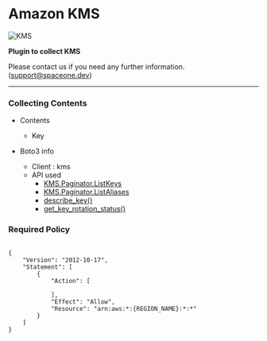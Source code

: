 # Amazon KMS

![KMS](https://spaceone-custom-assets.s3.ap-northeast-2.amazonaws.com/console-assets/icons/cloud-services/aws/AWS-Key-Management-Service.svg)

**Plugin to collect KMS**

Please contact us if you need any further information. (<support@spaceone.dev>)

---

### Collecting Contents

- Contents
  - Key
  
- Boto3 info
  - Client : kms
  - API used
    - [KMS.Paginator.ListKeys](https://boto3.amazonaws.com/v1/documentation/api/latest/reference/services/kms.html#KMS.Paginator.ListKeys)
    - [KMS.Paginator.ListAliases](https://boto3.amazonaws.com/v1/documentation/api/latest/reference/services/kms.html#KMS.Paginator.ListAliases)
    - [describe_key()](https://boto3.amazonaws.com/v1/documentation/api/latest/reference/services/kms.html#KMS.Client.describe_key)
    - [get_key_rotation_status()](https://boto3.amazonaws.com/v1/documentation/api/latest/reference/services/kms.html#KMS.Client.get_key_rotation_status)
  

### Required Policy
  
<pre>
<code>
{
    "Version": "2012-10-17",
    "Statement": [
        {
            "Action": [
              
            ],
            "Effect": "Allow",
            "Resource": "arn:aws:*:{REGION_NAME}:*:*"
        }
    ]
}
</code>
</pre>